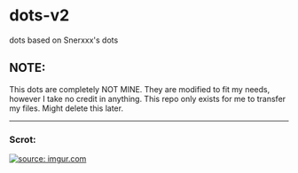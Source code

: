 # dots-v2
dots based on Snerxxx's dots

## NOTE:
This dots are completely NOT MINE. They are modified to fit my needs, however I take no credit in anything.
This repo only exists for me to transfer my files. Might delete this later.

----
### Scrot:
<a href="http://imgur.com/UiAk0C8"><img src="http://i.imgur.com/UiAk0C8.png" title="source: imgur.com" /></a>
